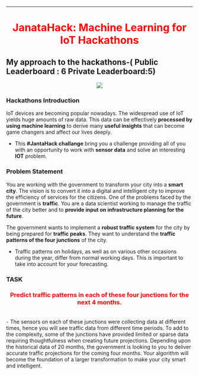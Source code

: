 ---------

# <center><font color='red'>JanataHack: Machine Learning for IoT Hackathons</font></center>
My approach to the hackathons-( Public Leaderboard : 6 Private Leaderboard:5)
---------

<center><img src='https://datahack-prod.s3.ap-south-1.amazonaws.com/__sized__/contest_cover/jantahack_-thumbnail-1200x1200-90.jpg'/></center>

### Hackathons Introduction

IoT devices are becoming popular nowadays. The widespread use of IoT yields huge amounts of raw data. This data can be effectively __processed by using machine learning__ to derive many __useful insights__ that can become game changers and affect our lives deeply.
<br>


- This  __#JantaHack challange__ bring you a challenge providing all of you with an opportunity to work with __sensor data__ and solve an interesting __IOT__ problem.

### Problem Statement

You are working with the government to transform your city into a __smart city__. The vision is to convert it into a digital and intelligent city to improve the efficiency of services for the citizens. One of the problems faced by the government is __traffic__. You are a data scientist working to manage the traffic of the city better and to __provide input on infrastructure planning for the future__.

The government wants to implement a __robust traffic system__ for the city by being prepared for __traffic peaks__. They want to understand the __traffic patterns of the four junctions__ of the city.
- Traffic patterns on holidays, as well as on various other occasions during the year, differ from normal working days. This is important to take into account for your forecasting. 

### TASK

### <center><font color='red'>Predict traffic patterns in each of these four junctions for the next 4 months.</font></center>

<br>
- The sensors on each of these junctions were collecting data at different times, hence you will see traffic data from different time periods. To add to the complexity, some of the junctions have provided limited or sparse data requiring thoughtfulness when creating future projections. Depending upon the historical data of 20 months, the government is looking to you to deliver accurate traffic projections for the coming four months. Your algorithm will become the foundation of a larger transformation to make your city smart and intelligent.

